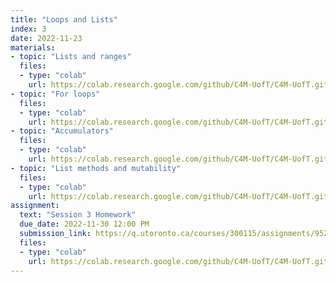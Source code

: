 ```yaml
---
title: "Loops and Lists"
index: 3
date: 2022-11-23
materials:
- topic: "Lists and ranges"
  files:
  - type: "colab"
    url: https://colab.research.google.com/github/C4M-UofT/C4M-UofT.github.io/blob/master/lectures/phase1/session3/Lists_and_Ranges.ipynb 
- topic: "For loops"
  files:
  - type: "colab"
    url: https://colab.research.google.com/github/C4M-UofT/C4M-UofT.github.io/blob/master/lectures/phase1/session3/For_Loops.ipynb
- topic: "Accumulators"
  files:
  - type: "colab"
    url: https://colab.research.google.com/github/C4M-UofT/C4M-UofT.github.io/blob/master/lectures/phase1/session3/Accumulators.ipynb
- topic: "List methods and mutability"
  files:
  - type: "colab"
    url: https://colab.research.google.com/github/C4M-UofT/C4M-UofT.github.io/blob/master/lectures/phase1/session3/List_Mutability.ipynb 
assignment:
  text: "Session 3 Homework"
  due_date: 2022-11-30 12:00 PM
  submission_link: https://q.utoronto.ca/courses/300115/assignments/952810
  files:
  - type: "colab" 
    url: https://colab.research.google.com/github/C4M-UofT/C4M-UofT.github.io/blob/master/homeworks/P1S3_Homework.ipynb
---
```

